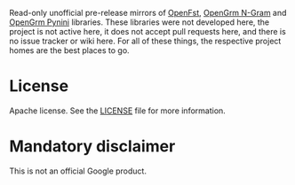 Read-only unofficial pre-release mirrors of [OpenFst](http://www.openfst.org/),
[OpenGrm N-Gram](http://www.openfst.org/twiki/bin/view/GRM/NGramLibrary) and
[OpenGrm Pynini](http://www.opengrm.org/twiki/bin/view/GRM/Pynini) libraries.
These libraries were not developed here, the project is not active here, it does
not accept pull requests here, and there is no issue tracker or wiki here. For
all of these things, the respective project homes are the best places to go.

# License

Apache license. See the [LICENSE](LICENSE) file for more information.

# Mandatory disclaimer

This is not an official Google product.
